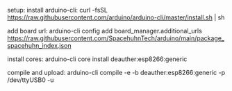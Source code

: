 setup:
  install arduino-cli:
    curl -fsSL https://raw.githubusercontent.com/arduino/arduino-cli/master/install.sh | sh 

  add board url:
    arduino-cli config add board_manager.additional_urls https://raw.githubusercontent.com/SpacehuhnTech/arduino/main/package_spacehuhn_index.json

  install cores:
    arduino-cli core install deauther:esp8266:generic

  compile and upload:
    arduino-cli compile -e -b deauther:esp8266:generic -p /dev/ttyUSB0 -u

    
